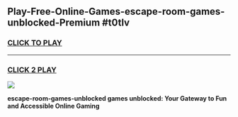 
## Play-Free-Online-Games-escape-room-games-unblocked-Premium #t0tlv
<h3>
<a href="https://premium.freeplayer.one?title=escape-room-games-unblocked&ref=8M">CLICK TO PLAY</a></h3>
<hr>

<h3>
<a href="https://premium.freeplayer.one?title=escape-room-games-unblocked&ref=8M">CLICK 2 PLAY</a>
  
</h3>

<a href="https://premium.freeplayer.one?title=escape-room-games-unblocked&ref=8M"><img src="https://clearcache.store/games.png"></a>


**escape-room-games-unblocked games unblocked: Your Gateway to Fun and Accessible Online Gaming**
